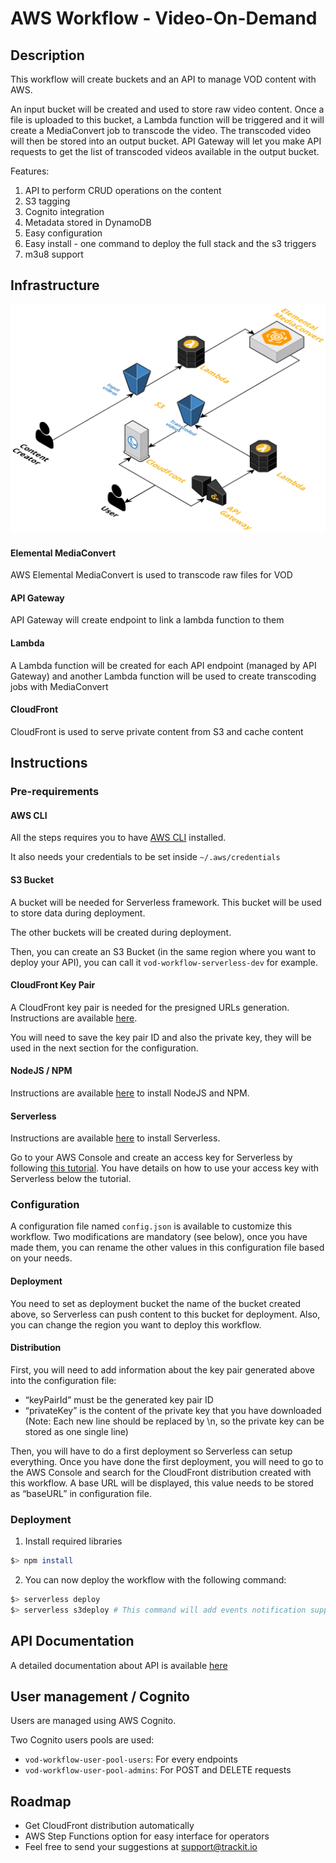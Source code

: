 # AWS Workflow - Video-On-Demand

## Description

This workflow will create buckets and an API to manage VOD content with AWS.

An input bucket will be created and used to store raw video content.
Once a file is uploaded to this bucket, a Lambda function will be triggered and it will create a MediaConvert job to transcode the video.
The transcoded video will then be stored into an output bucket.
API Gateway will let you make API requests to get the list of transcoded videos available in the output bucket.

Features:
1. API to perform CRUD operations on the content
2. S3 tagging
3. Cognito integration
4. Metadata stored in DynamoDB
5. Easy configuration
6. Easy install - one command to deploy the full stack and the s3 triggers
7. m3u8 support

## Infrastructure

![Infrastructure schema](.documentation/infrastructure.png)

#### Elemental MediaConvert

AWS Elemental MediaConvert is used to transcode raw files for VOD

#### API Gateway

API Gateway will create endpoint to link a lambda function to them

#### Lambda

A Lambda function will be created for each API endpoint (managed by API Gateway) and another Lambda function will be used to create transcoding jobs with MediaConvert

#### CloudFront

CloudFront is used to serve private content from S3 and cache content

## Instructions

### Pre-requirements

#### AWS CLI

All the steps requires you to have [AWS CLI](https://docs.aws.amazon.com/cli/latest/userguide/cli-chap-install.html) installed.

It also needs your credentials to be set inside `~/.aws/credentials`

#### S3 Bucket

A bucket will be needed for Serverless framework. This bucket will be used to store data during deployment.

The other buckets will be created during deployment.

Then, you can create an S3 Bucket (in the same region where you want to deploy your API), you can call it `vod-workflow-serverless-dev` for example.

#### CloudFront Key Pair

A CloudFront key pair is needed for the presigned URLs generation. Instructions are available [here](https://docs.aws.amazon.com/AmazonCloudFront/latest/DeveloperGuide/private-content-trusted-signers.html#private-content-creating-cloudfront-key-pairs).

You will need to save the key pair ID and also the private key, they will be used in the next section for the configuration.

#### NodeJS / NPM

Instructions are available [here](https://nodejs.org/en/) to install NodeJS and NPM.

#### Serverless

Instructions are available [here](https://serverless.com/framework/docs/getting-started/) to install Serverless.

Go to your AWS Console and create an access key for Serverless by following [this tutorial](https://serverless.com/framework/docs/providers/aws/guide/credentials#creating-aws-access-keys). You have details on how to use your access key with Serverless below the tutorial.

### Configuration

A configuration file named `config.json` is available to customize this workflow. Two modifications are mandatory (see below), once you have made them, you can rename the other values in this configuration file based on your needs.

#### Deployment

You need to set as deployment bucket the name of the bucket created above, so Serverless can push content to this bucket for deployment. Also, you can change the region you want to deploy this workflow.

#### Distribution

First, you will need to add information about the key pair generated above into the configuration file:
- “keyPairId” must be the generated key pair ID
- “privateKey” is the content of the private key that you have downloaded (Note: Each new line should be replaced by \n, so the private key can be stored as one single line)

Then, you will have to do a first deployment so Serverless can setup everything. Once you have done the first deployment, you will need to go to the AWS Console and search for the CloudFront distribution created with this workflow. A base URL will be displayed, this value needs to be stored as “baseURL” in configuration file.

### Deployment

1. Install required libraries
````sh
$> npm install
````

2. You can now deploy the workflow with the following command:

````sh
$> serverless deploy
$> serverless s3deploy # This command will add events notification support to trigger Lambda for transcoding
````

## API Documentation

A detailed documentation about API is available [here](.documentation/API.md)

## User management / Cognito

Users are managed using AWS Cognito.

Two Cognito users pools are used:
- `vod-workflow-user-pool-users`: For every endpoints
- `vod-workflow-user-pool-admins`: For POST and DELETE requests

## Roadmap

- Get CloudFront distribution automatically
- AWS Step Functions option for easy interface for operators
- Feel free to send your suggestions at support@trackit.io
